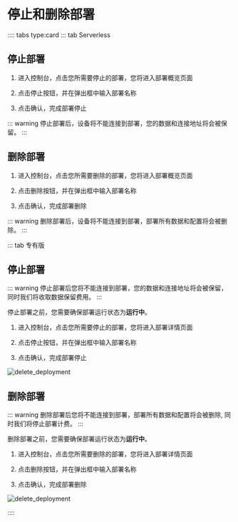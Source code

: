 # 停止和删除部署


:::: tabs type:card
::: tab Serverless 

## 停止部署

1. 进入控制台，点击您所需要停止的部署，您将进入部署概览页面

2. 点击停止按钮，并在弹出框中输入部署名称

3. 点击确认，完成部署停止

::: warning
停止部署后，设备将不能连接到部署，您的数据和连接地址将会被保留。
:::


## 删除部署

1. 进入控制台，点击您所需要删除的部署，您将进入部署概览页面

2. 点击删除按钮，并在弹出框中输入部署名称

3. 点击确认，完成部署删除


::: warning
删除部署后，设备将不能连接到部署，部署所有数据和配置将会被删除。
:::




::: tab 专有版


## 停止部署
::: warning
停止部署后您将不能连接到部署，您的数据和连接地址将会被保留，同时我们将收取数据保留费用。
:::
   
停止部署之前，您需要确保部署运行状态为**运行中**。

1. 进入控制台，点击您所需要停止的部署，您将进入部署详情页面

2. 点击停止按钮，并在弹出框中输入部署名称

3. 点击确认，完成部署停止

![delete_deployment](./_assets/stop_deployment.png)


## 删除部署
::: warning
删除部署后您将不能连接到部署，部署所有数据和配置将会被删除, 同时我们将停止部署计费。
:::

删除部署之前，您需要确保部署运行状态为**运行中**。

1. 进入控制台，点击您所需要删除的部署，您将进入部署详情页面

2. 点击删除按钮，并在弹出框中输入部署名称

3. 点击确认，完成部署删除

![delete_deployment](./_assets/delete_deployment.png)


::::




